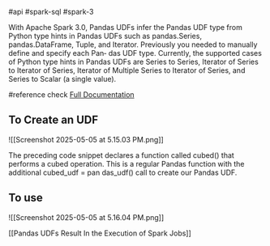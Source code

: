 #api #spark-sql #spark-3 

With Apache Spark 3.0, Pandas UDFs infer the Pandas UDF type from Python
type hints in Pandas UDFs such as pandas.Series, pandas.DataFrame, Tuple,
and Iterator. Previously you needed to manually define and specify each Pan‐
das UDF type. Currently, the supported cases of Python type hints in Pandas
UDFs are Series to Series, Iterator of Series to Iterator of Series, Iterator of Multiple Series to Iterator of Series, and Series to Scalar (a single value).

#reference 
check [Full Documentation](https://docs.databricks.com/aws/en/udf/panda)

## To Create an UDF
![[Screenshot 2025-05-05 at 5.15.03 PM.png]]

The preceding code snippet declares a function called cubed() that performs a cubed operation. This is a regular Pandas function with the additional cubed_udf = pan das_udf() call to create our Pandas UDF.

## To use
![[Screenshot 2025-05-05 at 5.16.04 PM.png]]


[[Pandas UDFs Result In the Execution of Spark Jobs]]